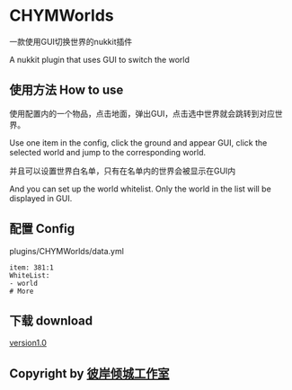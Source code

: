 # CHYMWorlds

一款使用GUI切换世界的nukkit插件  

A nukkit plugin that uses GUI to switch the world
## 使用方法 How to use
使用配置内的一个物品，点击地面，弹出GUI，点击选中世界就会跳转到对应世界。

Use one item in the config, click the ground and appear GUI, click the selected world and jump to the corresponding world.  

并且可以设置世界白名单，只有在名单内的世界会被显示在GUI内

And you can set up the world whitelist. Only the world in the list will be displayed in GUI.
## 配置 Config
plugins/CHYMWorlds/data.yml
```
item: 381:1 
WhiteList:
- world
# More
```
## 下载 download
[version1.0](https://github.com/BAQCStudio/CHYMWorlds/releases/download/v1.0/CHYMWorlds.jar)   

## Copyright by [彼岸倾城工作室](https://baqcstudio.github.io/home) 

 
